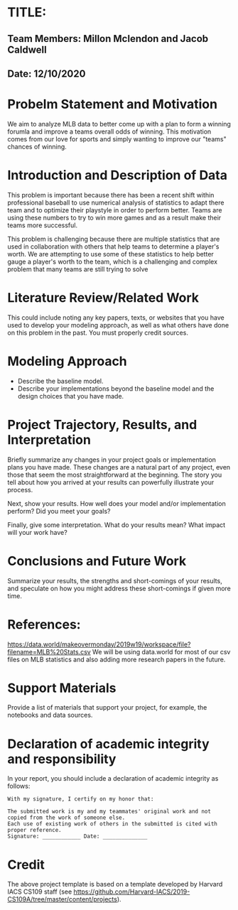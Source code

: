

# TITLE: 
## Team Members: Millon Mclendon and Jacob Caldwell
## Date: 12/10/2020

# Probelm Statement and Motivation
We aim to analyze MLB data to better come up with a plan to form a winning forumla and improve a teams overall odds of winning. This motivation comes from our love for sports and simply wanting to improve our "teams" chances of winning.

# Introduction and Description of Data
This problem is important because there has been a recent shift within professional baseball to use numerical analysis of statistics to adapt there team and to optimize their playstyle in order to perform better. Teams are using these numbers to try to win more games and as a result make their teams more successful.

This problem is challenging because there are multiple statistics that are used in collaboration with others that help teams to determine a player's worth. We are attempting to use some of these statistics to help better gauge a player's worth to the team, which is a challenging and complex problem that many teams are still trying to solve

# Literature Review/Related Work 
This could include noting any key papers, texts, or websites that you have used to develop your modeling approach, as well as what others have done on this problem in the past. You must properly credit sources.

# Modeling Approach

+ Describe the baseline model.
+ Describe your implementations beyond the baseline model and the design choices that you have made.

# Project Trajectory, Results, and Interpretation 

Briefly summarize any changes in your project goals or implementation plans you have made.
These changes are a natural part of any project, even those that seem the most straightforward at the beginning.
The story you tell about how you arrived at your results can powerfully illustrate your process. 

Next, show your results. How well does your model and/or implementation perform? Did you meet your goals?

Finally, give some interpretation. What do your results mean? What impact will your work have?

# Conclusions and Future Work
Summarize your results, the strengths and short-comings of your results, and speculate on how you might address these short-comings if given more time.

# References:
https://data.world/makeovermonday/2019w19/workspace/file?filename=MLB%20Stats.csv We will be using data.world for most of our csv files on MLB statistics and also adding more research papers in the future.

# Support Materials
Provide a list of materials that support your project, for example, the notebooks and data sources.

# Declaration of academic integrity and responsibility

In your report, you should include a declaration of academic integrity as follows:

```
With my signature, I certify on my honor that:

The submitted work is my and my teammates' original work and not copied from the work of someone else.
Each use of existing work of others in the submitted is cited with proper reference.
Signature: ____________ Date: ______________
```

# Credit
The above project template is based on a template developed by Harvard IACS CS109 staff (see https://github.com/Harvard-IACS/2019-CS109A/tree/master/content/projects).
